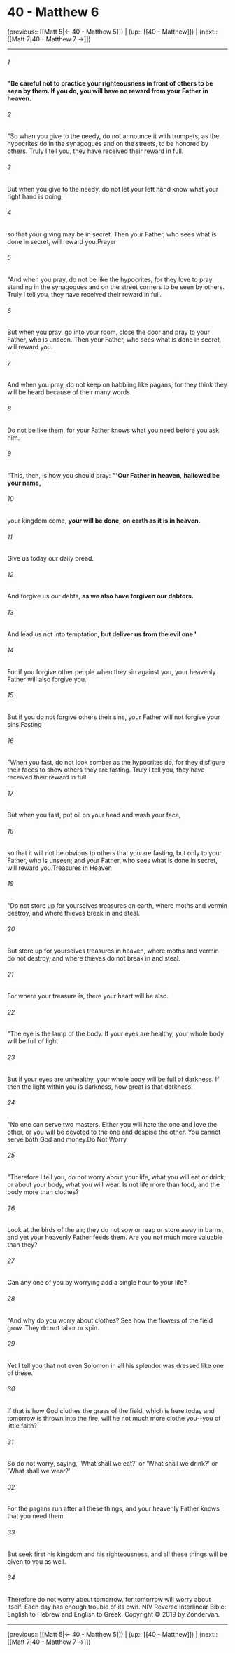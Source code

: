 # 40 - Matthew 6

(previous:: [[Matt 5|← 40 - Matthew 5]]) | (up:: [[40 - Matthew]]) | (next:: [[Matt 7|40 - Matthew 7 →]])

***


###### 1 
**"Be careful not to practice your righteousness in front of others to be seen by them. If you do, you will have no reward from your Father in heaven.** 

###### 2 
"So when you give to the needy, do not announce it with trumpets, as the hypocrites do in the synagogues and on the streets, to be honored by others. Truly I tell you, they have received their reward in full. 

###### 3 
But when you give to the needy, do not let your left hand know what your right hand is doing, 

###### 4 
so that your giving may be in secret. Then your Father, who sees what is done in secret, will reward you.Prayer 

###### 5 
"And when you pray, do not be like the hypocrites, for they love to pray standing in the synagogues and on the street corners to be seen by others. Truly I tell you, they have received their reward in full. 

###### 6 
But when you pray, go into your room, close the door and pray to your Father, who is unseen. Then your Father, who sees what is done in secret, will reward you. 

###### 7 
And when you pray, do not keep on babbling like pagans, for they think they will be heard because of their many words. 

###### 8 
Do not be like them, for your Father knows what you need before you ask him. 

###### 9 
"This, then, is how you should pray: **"'Our Father in heaven,** **hallowed be your name,** 

###### 10 
your kingdom come, **your will be done,** **on earth as it is in heaven.** 

###### 11 
Give us today our daily bread. 

###### 12 
And forgive us our debts, **as we also have forgiven our debtors.** 

###### 13 
And lead us not into temptation, **but deliver us from the evil one.'** 

###### 14 
For if you forgive other people when they sin against you, your heavenly Father will also forgive you. 

###### 15 
But if you do not forgive others their sins, your Father will not forgive your sins.Fasting 

###### 16 
"When you fast, do not look somber as the hypocrites do, for they disfigure their faces to show others they are fasting. Truly I tell you, they have received their reward in full. 

###### 17 
But when you fast, put oil on your head and wash your face, 

###### 18 
so that it will not be obvious to others that you are fasting, but only to your Father, who is unseen; and your Father, who sees what is done in secret, will reward you.Treasures in Heaven 

###### 19 
"Do not store up for yourselves treasures on earth, where moths and vermin destroy, and where thieves break in and steal. 

###### 20 
But store up for yourselves treasures in heaven, where moths and vermin do not destroy, and where thieves do not break in and steal. 

###### 21 
For where your treasure is, there your heart will be also. 

###### 22 
"The eye is the lamp of the body. If your eyes are healthy, your whole body will be full of light. 

###### 23 
But if your eyes are unhealthy, your whole body will be full of darkness. If then the light within you is darkness, how great is that darkness! 

###### 24 
"No one can serve two masters. Either you will hate the one and love the other, or you will be devoted to the one and despise the other. You cannot serve both God and money.Do Not Worry 

###### 25 
"Therefore I tell you, do not worry about your life, what you will eat or drink; or about your body, what you will wear. Is not life more than food, and the body more than clothes? 

###### 26 
Look at the birds of the air; they do not sow or reap or store away in barns, and yet your heavenly Father feeds them. Are you not much more valuable than they? 

###### 27 
Can any one of you by worrying add a single hour to your life? 

###### 28 
"And why do you worry about clothes? See how the flowers of the field grow. They do not labor or spin. 

###### 29 
Yet I tell you that not even Solomon in all his splendor was dressed like one of these. 

###### 30 
If that is how God clothes the grass of the field, which is here today and tomorrow is thrown into the fire, will he not much more clothe you--you of little faith? 

###### 31 
So do not worry, saying, 'What shall we eat?' or 'What shall we drink?' or 'What shall we wear?' 

###### 32 
For the pagans run after all these things, and your heavenly Father knows that you need them. 

###### 33 
But seek first his kingdom and his righteousness, and all these things will be given to you as well. 

###### 34 
Therefore do not worry about tomorrow, for tomorrow will worry about itself. Each day has enough trouble of its own. NIV Reverse Interlinear Bible: English to Hebrew and English to Greek. Copyright © 2019 by Zondervan.

***

(previous:: [[Matt 5|← 40 - Matthew 5]]) | (up:: [[40 - Matthew]]) | (next:: [[Matt 7|40 - Matthew 7 →]])
